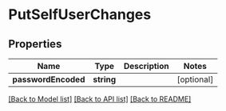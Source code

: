 # PutSelfUserChanges

## Properties
Name | Type | Description | Notes
------------ | ------------- | ------------- | -------------
**passwordEncoded** | **string** |  | [optional] 

[[Back to Model list]](../../README.md#documentation-for-models) [[Back to API list]](../../README.md#documentation-for-api-endpoints) [[Back to README]](../../README.md)

